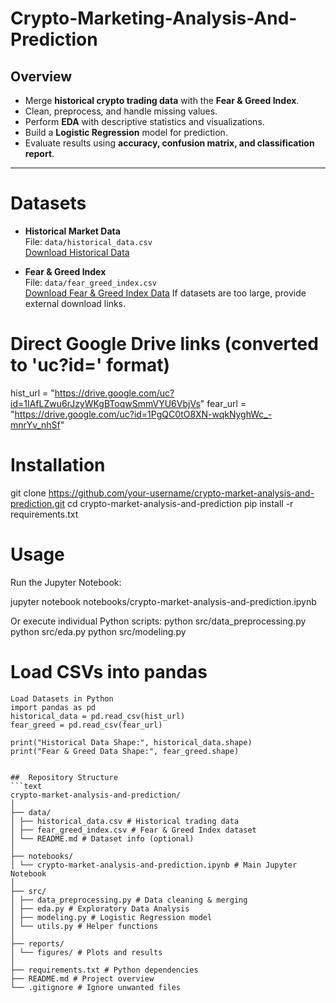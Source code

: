# Crypto-Marketing-Analysis-And-Prediction
## Overview
- Merge **historical crypto trading data** with the **Fear & Greed Index**.  
- Clean, preprocess, and handle missing values.  
- Perform **EDA** with descriptive statistics and visualizations.  
- Build a **Logistic Regression** model for prediction.  
- Evaluate results using **accuracy, confusion matrix, and classification report**.

---
# Datasets

- **Historical Market Data**  
     File: `data/historical_data.csv`  
     [Download Historical Data](https://drive.google.com/file/d/1IAfLZwu6rJzyWKgBToqwSmmVYU6VbjVs/view?usp=drive_link)  

- **Fear & Greed Index**  
     File: `data/fear_greed_index.csv`  
     [Download Fear & Greed Index Data](https://drive.google.com/file/d/1PgQC0tO8XN-wqkNyghWc_-mnrYv_nhSf/view?usp=drive_link)
If datasets are too large, provide external download links.


# Direct Google Drive links (converted to 'uc?id=' format)
hist_url = "https://drive.google.com/uc?id=1IAfLZwu6rJzyWKgBToqwSmmVYU6VbjVs"
fear_url = "https://drive.google.com/uc?id=1PgQC0tO8XN-wqkNyghWc_-mnrYv_nhSf"



# Installation
git clone https://github.com/your-username/crypto-market-analysis-and-prediction.git
cd crypto-market-analysis-and-prediction
pip install -r requirements.txt

# Usage

Run the Jupyter Notebook:

jupyter notebook notebooks/crypto-market-analysis-and-prediction.ipynb


Or execute individual Python scripts:
python src/data_preprocessing.py
python src/eda.py
python src/modeling.py

# Load CSVs into pandas
```text
Load Datasets in Python
import pandas as pd
historical_data = pd.read_csv(hist_url)
fear_greed = pd.read_csv(fear_url)

print("Historical Data Shape:", historical_data.shape)
print("Fear & Greed Data Shape:", fear_greed.shape)


##  Repository Structure
```text
crypto-market-analysis-and-prediction/
│
├── data/
│ ├── historical_data.csv # Historical trading data
│ ├── fear_greed_index.csv # Fear & Greed Index dataset
│ └── README.md # Dataset info (optional)
│
├── notebooks/
│ └── crypto-market-analysis-and-prediction.ipynb # Main Jupyter Notebook
│
├── src/
│ ├── data_preprocessing.py # Data cleaning & merging
│ ├── eda.py # Exploratory Data Analysis
│ ├── modeling.py # Logistic Regression model
│ └── utils.py # Helper functions
│
├── reports/
│ └── figures/ # Plots and results
│
├── requirements.txt # Python dependencies
├── README.md # Project overview
└── .gitignore # Ignore unwanted files
